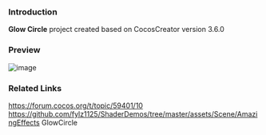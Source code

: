 ### Introduction
**Glow Circle** project created based on CocosCreator version 3.6.0

### Preview
![image](../../../gif/202207/2022070409.gif)

### Related Links
https://forum.cocos.org/t/topic/59401/10        
https://github.com/fylz1125/ShaderDemos/tree/master/assets/Scene/AmazingEffects GlowCircle